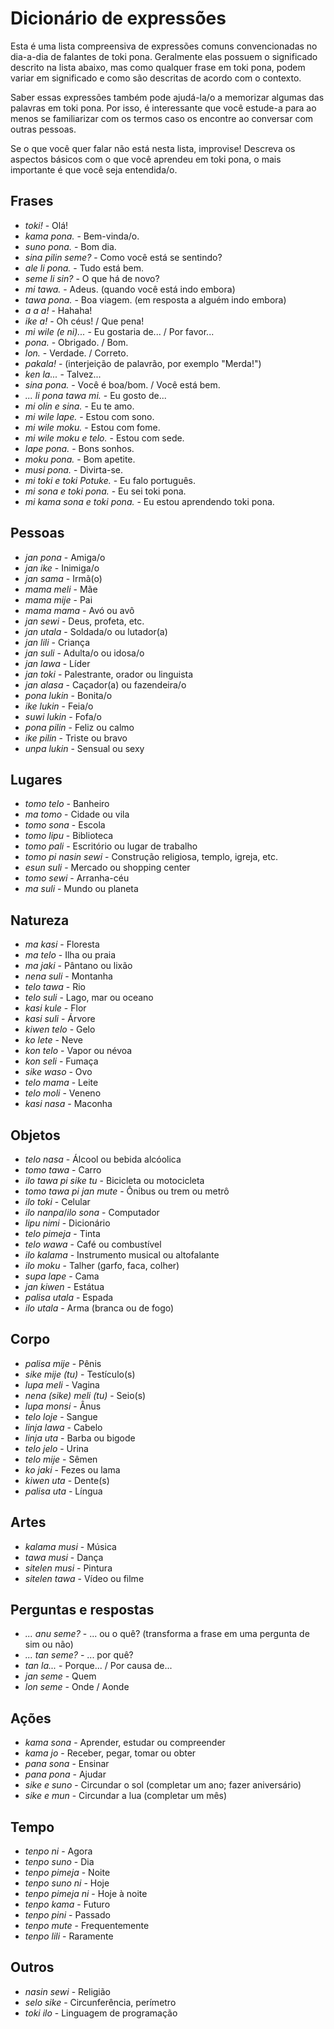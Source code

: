 # Dicionário de expressões

Esta é uma lista compreensiva de expressões comuns convencionadas no dia-a-dia de falantes de toki pona. Geralmente elas possuem o significado descrito na lista abaixo, mas como qualquer frase em toki pona, podem variar em significado e como são descritas de acordo com o contexto.

Saber essas expressões também pode ajudá-la/o a memorizar algumas das palavras em toki pona. Por isso, é interessante que você estude-a para ao menos se familiarizar com os termos caso os encontre ao conversar com outras pessoas.

Se o que você quer falar não está nesta lista, improvise! Descreva os aspectos básicos com o que você aprendeu em toki pona, o mais importante é que você seja entendida/o.

## Frases

- _toki!_ - Olá!
- _kama pona._ - Bem-vinda/o.
- _suno pona._ - Bom dia.
- _sina pilin seme?_ - Como você está se sentindo?
- _ale li pona._ - Tudo está bem.
- _seme li sin?_ - O que há de novo?
- _mi tawa._ - Adeus. (quando você está indo embora)
- _tawa pona._ - Boa viagem. (em resposta a alguém indo embora)
- _a a a!_ - Hahaha!
- _ike a!_ - Oh céus! / Que pena!
- _mi wile (e ni)..._ - Eu gostaria de... / Por favor...
- _pona._ - Obrigado. / Bom.
- _lon._ - Verdade. / Correto.
- _pakala!_ - (interjeição de palavrão, por exemplo "Merda!")
- _ken la..._ - Talvez...
- _sina pona._ - Você é boa/bom. / Você está bem.
- _... li pona tawa mi._ - Eu gosto de...
- _mi olin e sina._ - Eu te amo.
- _mi wile lape._ - Estou com sono.
- _mi wile moku._ - Estou com fome.
- _mi wile moku e telo._ - Estou com sede.
- _lape pona._ - Bons sonhos.
- _moku pona._ - Bom apetite.
- _musi pona._ - Divirta-se.
- _mi toki e toki Potuke._ - Eu falo português.
- _mi sona e toki pona._ - Eu sei toki pona.
- _mi kama sona e toki pona._ - Eu estou aprendendo toki pona.

## Pessoas

- _jan pona_ - Amiga/o
- _jan ike_ - Inimiga/o
- _jan sama_ - Irmã(o)
- _mama meli_ - Mãe
- _mama mije_ - Pai
- _mama mama_ - Avó ou avô
- _jan sewi_ - Deus, profeta, etc.
- _jan utala_ - Soldada/o ou lutador(a)
- _jan lili_ - Criança
- _jan suli_ - Adulta/o ou idosa/o
- _jan lawa_ - Líder
- _jan toki_ - Palestrante, orador ou linguista
- _jan alasa_ - Caçador(a) ou fazendeira/o
- _pona lukin_ - Bonita/o
- _ike lukin_ - Feia/o
- _suwi lukin_ - Fofa/o
- _pona pilin_ - Feliz ou calmo
- _ike pilin_ - Triste ou bravo
- _unpa lukin_ - Sensual ou sexy

## Lugares

- _tomo telo_ - Banheiro
- _ma tomo_ - Cidade ou vila
- _tomo sona_ - Escola
- _tomo lipu_ - Biblioteca
- _tomo pali_ - Escritório ou lugar de trabalho
- _tomo pi nasin sewi_ - Construção religiosa, templo, igreja, etc.
- _esun suli_ - Mercado ou shopping center
- _tomo sewi_ - Arranha-céu
- _ma suli_ - Mundo ou planeta

## Natureza

- _ma kasi_ - Floresta
- _ma telo_ - Ilha ou praia
- _ma jaki_ - Pântano ou lixão
- _nena suli_ - Montanha
- _telo tawa_ - Rio
- _telo suli_ - Lago, mar ou oceano
- _kasi kule_ - Flor
- _kasi suli_ - Árvore
- _kiwen telo_ - Gelo
- _ko lete_ - Neve
- _kon telo_ - Vapor ou névoa
- _kon seli_ - Fumaça
- _sike waso_ - Ovo
- _telo mama_ - Leite
- _telo moli_ - Veneno
- _kasi nasa_ - Maconha

## Objetos

- _telo nasa_ - Álcool ou bebida alcóolica
- _tomo tawa_ - Carro
- _ilo tawa pi sike tu_ - Bicicleta ou motocicleta
- _tomo tawa pi jan mute_ - Ônibus ou trem ou metrô
- _ilo toki_ - Celular
- _ilo nanpa_/_ilo sona_ - Computador
- _lipu nimi_ - Dicionário
- _telo pimeja_ - Tinta
- _telo wawa_ - Café ou combustível
- _ilo kalama_ - Instrumento musical ou altofalante
- _ilo moku_ - Talher (garfo, faca, colher)
- _supa lape_ - Cama
- _jan kiwen_ - Estátua
- _palisa utala_ - Espada
- _ilo utala_ - Arma (branca ou de fogo)

## Corpo

- _palisa mije_ - Pênis
- _sike mije (tu)_ - Testículo(s)
- _lupa meli_ - Vagina
- _nena (sike) meli (tu)_ - Seio(s)
- _lupa monsi_ - Ânus
- _telo loje_ - Sangue
- _linja lawa_ - Cabelo
- _linja uta_ - Barba ou bigode
- _telo jelo_ - Urina
- _telo mije_ - Sêmen
- _ko jaki_ - Fezes ou lama
- _kiwen uta_ - Dente(s)
- _palisa uta_ - Língua

## Artes

- _kalama musi_ - Música
- _tawa musi_ - Dança
- _sitelen musi_ - Pintura
- _sitelen tawa_ - Vídeo ou filme

## Perguntas e respostas

- _... anu seme?_ - ... ou o quê? (transforma a frase em uma pergunta de sim ou não)
- _... tan seme?_ - ... por quê?
- _tan la..._ - Porque... / Por causa de...
- _jan seme_ - Quem
- _lon seme_ - Onde / Aonde

## Ações

- _kama sona_ - Aprender, estudar ou compreender
- _kama jo_ - Receber, pegar, tomar ou obter
- _pana sona_ - Ensinar
- _pana pona_ - Ajudar
- _sike e suno_ - Circundar o sol (completar um ano; fazer aniversário)
- _sike e mun_ - Circundar a lua (completar um mês)

## Tempo

- _tenpo ni_ - Agora
- _tenpo suno_ - Dia
- _tenpo pimeja_ - Noite
- _tenpo suno ni_ - Hoje
- _tenpo pimeja ni_ - Hoje à noite
- _tenpo kama_ - Futuro
- _tenpo pini_ - Passado
- _tenpo mute_ - Frequentemente
- _tenpo lili_ - Raramente

## Outros

- _nasin sewi_ - Religião
- _selo sike_ - Circunferência, perímetro
- _toki ilo_ - Linguagem de programação
